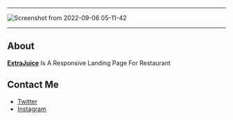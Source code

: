 ----------------
![Screenshot from 2022-09-06 05-11-42](https://user-images.githubusercontent.com/49293816/188545401-80ce6c98-ca15-4936-a4da-8b9699f9d340.png)

----------------

## About

**[ExtraJuice](https://amaitou.github.io/ExtraJuice)** Is A Responsive Landing Page For Restaurant 

## Contact Me

* [Twitter][_1]
* [Instagram][_2]

[_1]: https://twitter.com/amait0u
[_2]: https://www.instagram.com/amait0u

